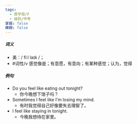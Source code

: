 ```yaml
---
tags:
  - 首字母/F
  - 级别/中考
掌握: false
模糊: false
---
```

##### 词义
- 美：/ fiːl laɪk /；
- #词性/v  感觉像是；有意愿，有意向；有某种感觉；认为，觉得
##### 例句
- Do you feel like eating out tonight?
	- 你今晚想下馆子吗？
- Sometimes I feel like I'm losing my mind.
	- 有时我觉得自己好像要失去理智了。
- I feel like staying in tonight.
	- 今晚我想待在家里。
